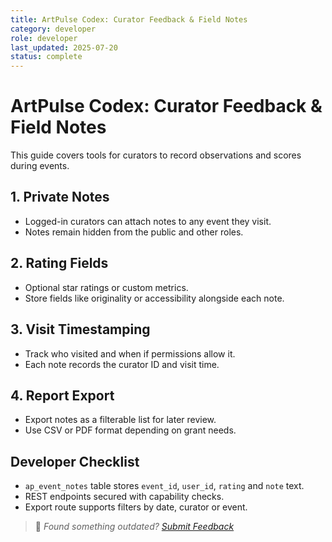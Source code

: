 ```yaml
---
title: ArtPulse Codex: Curator Feedback & Field Notes
category: developer
role: developer
last_updated: 2025-07-20
status: complete
---
```

# ArtPulse Codex: Curator Feedback & Field Notes

This guide covers tools for curators to record observations and scores during events.

## 1. Private Notes
- Logged-in curators can attach notes to any event they visit.
- Notes remain hidden from the public and other roles.

## 2. Rating Fields
- Optional star ratings or custom metrics.
- Store fields like originality or accessibility alongside each note.

## 3. Visit Timestamping
- Track who visited and when if permissions allow it.
- Each note records the curator ID and visit time.

## 4. Report Export
- Export notes as a filterable list for later review.
- Use CSV or PDF format depending on grant needs.

## Developer Checklist
- `ap_event_notes` table stores `event_id`, `user_id`, `rating` and `note` text.
- REST endpoints secured with capability checks.
- Export route supports filters by date, curator or event.

> 💬 *Found something outdated? [Submit Feedback](feedback.md)*
